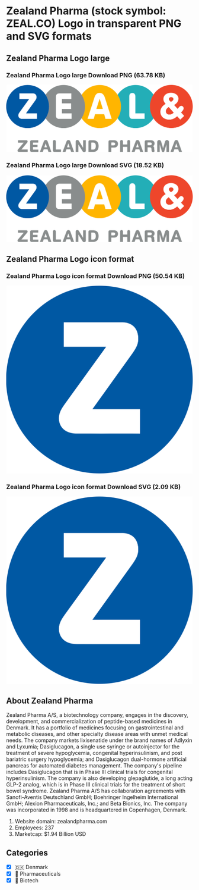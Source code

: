 # Zealand Pharma (stock symbol: ZEAL.CO) Logo in transparent PNG and SVG formats

## Zealand Pharma Logo large

### Zealand Pharma Logo large Download PNG (63.78 KB)

![Zealand Pharma Logo large Download PNG (63.78 KB)](/img/orig/ZEAL.CO_BIG-3b175844.png)

### Zealand Pharma Logo large Download SVG (18.52 KB)

![Zealand Pharma Logo large Download SVG (18.52 KB)](/img/orig/ZEAL.CO_BIG-df1b41d6.svg)

## Zealand Pharma Logo icon format

### Zealand Pharma Logo icon format Download PNG (50.54 KB)

![Zealand Pharma Logo icon format Download PNG (50.54 KB)](/img/orig/ZEAL.CO-b4ff8ab0.png)

### Zealand Pharma Logo icon format Download SVG (2.09 KB)

![Zealand Pharma Logo icon format Download SVG (2.09 KB)](/img/orig/ZEAL.CO-b82c5137.svg)

## About Zealand Pharma

Zealand Pharma A/S, a biotechnology company, engages in the discovery, development, and commercialization of peptide-based medicines in Denmark. It has a portfolio of medicines focusing on gastrointestinal and metabolic diseases, and other specialty disease areas with unmet medical needs. The company markets lixisenatide under the brand names of Adlyxin and Lyxumia; Dasiglucagon, a single use syringe or autoinjector for the treatment of severe hypoglycemia, congenital hyperinsulinism, and post bariatric surgery hypoglycemia; and Dasiglucagon dual-hormone artificial pancreas for automated diabetes management. The company's pipeline includes Dasiglucagon that is in Phase III clinical trials for congenital hyperinsulinism. The company is also developing glepaglutide, a long acting GLP-2 analog, which is in Phase III clinical trials for the treatment of short bowel syndrome. Zealand Pharma A/S has collaboration agreements with Sanofi-Aventis Deutschland GmbH; Boehringer Ingelheim International GmbH; Alexion Pharmaceuticals, Inc.; and Beta Bionics, Inc. The company was incorporated in 1998 and is headquartered in Copenhagen, Denmark.

1. Website domain: zealandpharma.com
2. Employees: 237
3. Marketcap: $1.94 Billion USD


## Categories
- [x] 🇩🇰 Denmark
- [x] 💊 Pharmaceuticals
- [x] 🧬 Biotech
